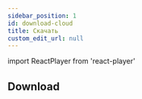 ```yaml
---
sidebar_position: 1
id: download-cloud
title: Скачать
custom_edit_url: null
---
```

import ReactPlayer from 'react-player'

## Download